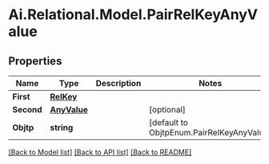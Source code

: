 
# Ai.Relational.Model.PairRelKeyAnyValue

## Properties

Name | Type | Description | Notes
------------ | ------------- | ------------- | -------------
**First** | [**RelKey**](RelKey.md) |  | 
**Second** | [**AnyValue**](AnyValue.md) |  | [optional] 
**Objtp** | **string** |  | [default to ObjtpEnum.PairRelKeyAnyValue]

[[Back to Model list]](../README.md#documentation-for-models)
[[Back to API list]](../README.md#documentation-for-api-endpoints)
[[Back to README]](../README.md)

